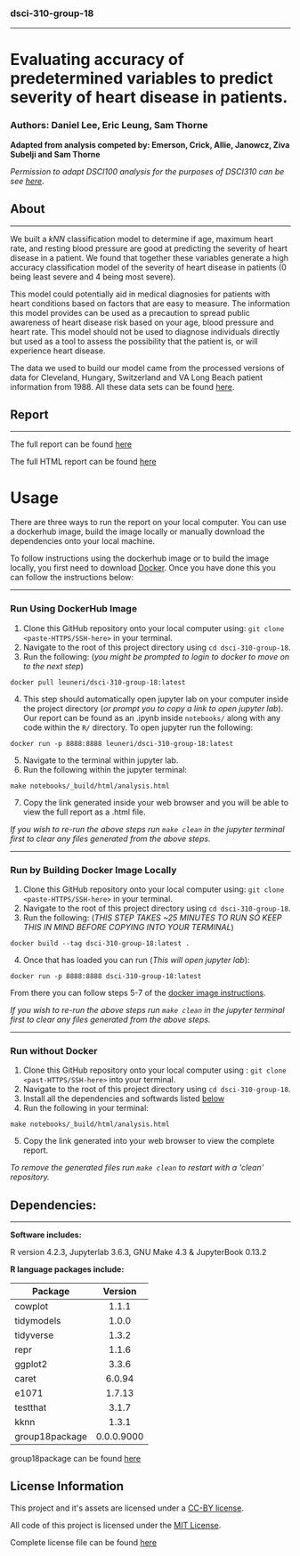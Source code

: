 ### dsci-310-group-18
---

# Evaluating accuracy of predetermined variables to predict severity of heart disease in patients.

### Authors: Daniel Lee, Eric Leung, Sam Thorne

**Adapted from analysis competed by: Emerson, Crick, Allie, Janowcz, Ziva Subelji and Sam Thorne**

*Permission to adapt DSCI100 analysis for the purposes of DSCI310 can be see [here](PERMISSIONS/analysis-permission.jpeg)*.


## About
---

We built a $kNN$ classification model to determine if age, maximum heart rate, and resting blood pressure are good at predicting the severity of heart disease in a patient. We found that together these variables generate a high accuracy classification model of the severity of heart disease in patients (0 being least severe and 4 being most severe). 

This model could potentially aid in medical diagnosies for patients with heart conditions based on factors that are easy to measure. The information this model provides can be used as a precaution to spread public awareness of heart disease risk based on your age, blood pressure and heart rate. This model should not be used to diagnose individuals directly but used as a tool to assess the possibility that the patient is, or will experience heart disease. 

The data we used to build our model came from the processed versions of data for Cleveland, Hungary, Switzerland and VA Long Beach patient information from 1988. All these data sets can be found [here](https://archive.ics.uci.edu/ml/datasets/Heart+Disease).

## Report

---

The full report can be found [here](notebooks/analysis.ipynb)

The full HTML report can be found [here](https://DSCI-310.github.io/dsci-310-group-18/analysis.html)

# Usage

There are three ways to run the report on your local computer. You can use a dockerhub image, build the image locally or manually download the dependencies onto your local machine.

To follow instructions using the dockerhub image or to build the image locally, you first need to download [Docker](https://www.docker.com/get-started/). Once you have done this you can follow the instructions below:

---
### Run Using DockerHub Image

1. Clone this GitHub repository onto your local computer using: `git clone <paste-HTTPS/SSH-here>` in your terminal.
2. Navigate to the root of this project directory using `cd dsci-310-group-18`.
3. Run the following: (*you might be prompted to login to docker to move on to the next step*)

```
docker pull leuneri/dsci-310-group-18:latest
```
4. This step should automatically open jupyter lab on your computer inside the project directory (*or prompt you to copy a link to open jupyter lab*). Our report can be found as an .ipynb inside `notebooks/` along with any code within the `R/` directory. To open jupyter run the following:
```
docker run -p 8888:8888 leuneri/dsci-310-group-18:latest
```

5. Navigate to the terminal within jupyter lab. 
6. Run the following within the jupyter terminal: 
```
make notebooks/_build/html/analysis.html
```
7. Copy the link generated inside your web browser and you will be able to view the full report as a .html file.

*If you wish to re-run the above steps run `make clean` in the jupyter terminal first to clear any files generated from the above steps.*

---

### Run by Building Docker Image Locally

1. Clone this GitHub repository onto your local computer using: `git clone <paste-HTTPS/SSH-here>` in your terminal.
2. Navigate to the root of this project directory using `cd dsci-310-group-18`.
3. Run the following: (*THIS STEP TAKES ~25 MINUTES TO RUN SO KEEP THIS IN MIND BEFORE COPYING INTO YOUR TERMINAL*)
```
docker build --tag dsci-310-group-18:latest .
```
4. Once that has loaded you can run (*This will open jupyter lab*):
```
docker run -p 8888:8888 dsci-310-group-18:latest
```

From there you can follow steps 5-7 of the [docker image instructions](#run-using-dockerhub-image).

*If you wish to re-run the above steps run `make clean` in the jupyter terminal first to clear any files generated from the above steps.*

---

### Run without Docker

1. Clone this GitHub repository onto your local computer using : `git clone <past-HTTPS/SSH-here>` into your terminal. 
2. Navigate to the root of this project directory using `cd dsci-310-group-18`.
3. Install all the dependencies and softwards listed [below](#dependencies)
4. Run the following in your terminal:
```
make notebooks/_build/html/analysis.html
```
5. Copy the link generated into your web browser to view the complete report.

*To remove the generated files run `make clean` to restart with a 'clean' repository.*

## Dependencies:
---
**Software includes:**

R version 4.2.3, Jupyterlab 3.6.3, GNU Make 4.3 & JupyterBook 0.13.2

**R language packages include:**

|Package     |Version   |
| ---------- |:--------:|
|cowplot     |1.1.1     |
|tidymodels  |1.0.0     |
|tidyverse   |1.3.2     |
|repr        |1.1.6     |
|ggplot2     |3.3.6     |
|caret       |6.0.94    |
|e1071       |1.7.13    |
|testthat    |3.1.7     |
|kknn | 1.3.1|
|group18package|0.0.0.9000|

group18package can be found [here](https://github.com/leuneri/dsci-310-group-18-pkg)

## License Information

This project and it's assets are licensed under a [CC-BY license](https://creativecommons.org/licenses/by-nc-nd/4.0/legalcode).

All code of this project is licensed under the [MIT License](https://opensource.org/license/mit/).

Complete license file can be found [here](LICENSE.md)
